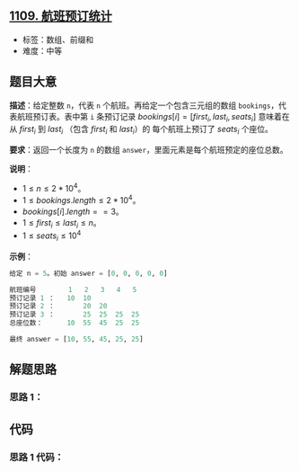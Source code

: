 ## [1109. 航班预订统计](https://leetcode-cn.com/problems/corporate-flight-bookings/)

- 标签：数组、前缀和
- 难度：中等

## 题目大意

**描述**：给定整数 `n`，代表 `n` 个航班。再给定一个包含三元组的数组 `bookings`，代表航班预订表。表中第 `i` 条预订记录 $bookings[i] = [first_i, last_i, seats_i]$ 意味着在从 $first_i$ 到 $last_i$ （包含 $first_i$ 和 $last_i$）的 每个航班上预订了 $seats_i$ 个座位。

**要求**：返回一个长度为 `n` 的数组 `answer`，里面元素是每个航班预定的座位总数。

**说明**：

- $1 \le n \le 2 * 10^4$。
- $1 \le bookings.length \le 2 * 10^4$。
- $bookings[i].length == 3$。
- $1 \le first_i \le last_i \le n$。
- $1 \le seats_i \le 10^4$

**示例**：

```Python
给定 n = 5。初始 answer = [0, 0, 0, 0, 0]

航班编号        1   2   3   4   5
预订记录 1 ：   10  10
预订记录 2 ：       20  20
预订记录 3 ：       25  25  25  25
总座位数：      10  55  45  25  25

最终 answer = [10, 55, 45, 25, 25]
```

## 解题思路

### 思路 1：



## 代码

### 思路 1 代码：

```Python

```

